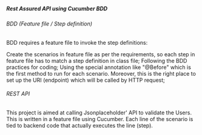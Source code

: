 ##### **Rest Assured API using Cucumber BDD**

###### BDD (Feature file / Step definition)

BDD requires a feature file to invoke the step definitions:

Create the scenarios in feature file as per the requirements, so each step in feature file has to match a step definition in class file;
Following the BDD practices for coding;
Using the special annotation like "@Before" which is the first method to run for each scenario. Moreover, this is the right place to set up the URI (endpoint) which will be called by HTTP request;

###### REST API

This project is aimed at calling Jsonplaceholder' API to validate the Users. This is written in a feature file using Cucumber.
Each line of the scenario is tied to backend code that actually executes the line (step).